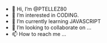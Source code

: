 - 👋 Hi, I’m @PTELLEZ80
- 👀 I’m interested in CODING.
- 🌱 I’m currently learning JAVASCRIPT
- 💞️ I’m looking to collaborate on ...
- 📫 How to reach me ...

<!---
PTELLEZ80/PTELLEZ80 is a ✨ special ✨ repository because its `README.md` (this file) appears on your GitHub profile.
You can click the Preview link to take a look at your changes.
--->
